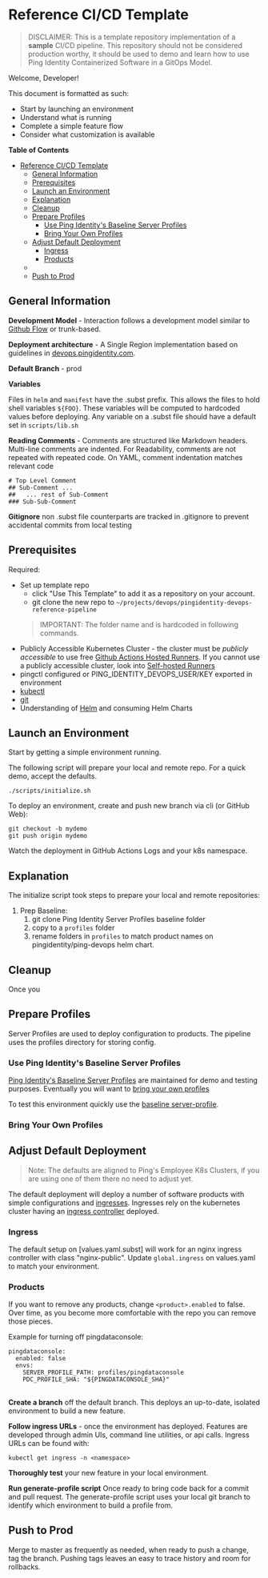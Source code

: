 Reference CI/CD Template
===

> DISCLAIMER: This is a template repository implementation of a **sample** CI/CD pipeline. This repository should not be considered production worthy, it should be used to demo and learn how to use Ping Identity Containerized Software in a GitOps Model.

Welcome, Developer! 

This document is formatted as such:

- Start by launching an environment
- Understand what is running
- Complete a simple feature flow
- Consider what customization is available



**Table of Contents**
- [Reference CI/CD Template](#reference-cicd-template)
  - [General Information](#general-information)
  - [Prerequisites](#prerequisites)
  - [Launch an Environment](#launch-an-environment)
  - [Explanation](#explanation)
  - [Cleanup](#cleanup)
  - [Prepare Profiles](#prepare-profiles)
    - [Use Ping Identity's Baseline Server Profiles](#use-ping-identitys-baseline-server-profiles)
    - [Bring Your Own Profiles](#bring-your-own-profiles)
  - [Adjust Default Deployment](#adjust-default-deployment)
    - [Ingress](#ingress)
    - [Products](#products)
  - [](#)
  - [Push to Prod](#push-to-prod)

## General Information

**Development Model** - Interaction follows a development model similar to [Github Flow](https://docs.github.com/en/get-started/quickstart/github-flow) or trunk-based. 

**Deployment architecture** - A Single Region implementation based on guidelines in [devops.pingidentity.com](devops.pingidentity.com).

**Default Branch** - prod

**Variables**

Files in `helm` and `manifest` have the .subst prefix. This allows the files to hold shell variables `${FOO}`. These variables will be computed to hardcoded values before deploying. Any variable on a .subst file should have a default set in `scripts/lib.sh`

**Reading Comments** - Comments are structured like Markdown headers. Multi-line comments are indented. For Readability, comments are not repeated with repeated code. On YAML, comment indentation matches relevant code

```shell
# Top Level Comment
## Sub-Comment ...
##   ... rest of Sub-Comment
### Sub-Sub-Comment
```

**Gitignore**
non .subst file counterparts are tracked in .gitignore to prevent accidental commits from local testing

## Prerequisites

Required:

- Set up template repo
  - click "Use This Template" to add it as a repository on your account.
  - git clone the new repo to `~/projects/devops/pingidentity-devops-reference-pipeline`
  > IMPORTANT: The folder name and is hardcoded in following commands.
- Publicly Accessible Kubernetes Cluster - the cluster must be _publicly accessible_ to use free [Github Actions Hosted Runners](https://docs.github.com/en/actions/using-github-hosted-runners/about-github-hosted-runners#about-github-hosted-runners). If you cannot use a publicly accessible cluster, look into [Self-hosted Runners](https://docs.github.com/en/actions/hosting-your-own-runners/about-self-hosted-runners)
- pingctl configured or PING_IDENTITY_DEVOPS_USER/KEY exported in environment
- [kubectl](https://kubernetes.io/docs/tasks/tools/)
- [git](https://git-scm.com/book/en/v2/Getting-Started-Installing-Git)
- Understanding of [Helm](https://helm.sh/docs/intro/quickstart/) and consuming Helm Charts

## Launch an Environment

Start by getting a simple environment running. 

The following script will prepare your local and remote repo. For a quick demo, accept the defaults. 

```
./scripts/initialize.sh
```

To deploy an environment, create and push new branch via cli (or  GitHub Web):

```
git checkout -b mydemo
git push origin mydemo
```

Watch the deployment in GitHub Actions Logs and your k8s namespace.


## Explanation

The initialize script took steps to prepare your local and remote repositories:
1. Prep Baseline:
   1. git clone Ping Identity Server Profiles baseline folder
   2. copy to a `profiles` folder
   3. rename folders in `profiles` to match product names on pingidentity/ping-devops helm chart. 

## Cleanup

Once you

## Prepare Profiles

Server Profiles are used to deploy configuration to products. The pipeline uses the profiles directory for storing config.

### Use Ping Identity's Baseline Server Profiles
<!-- TODO CLEAN THIS UP-->
[Ping Identity's Baseline Server Profiles](https://github.com/pingidentity/pingidentity-server-profiles/tree/master/baseline) are maintained for demo and testing purposes. Eventually you will want to [bring your own profiles](#bring-your-own-profiles)

To test this environment quickly use the [baseline server-profile](https://github.com/pingidentity/pingidentity-server-profiles/tree/master/baseline).


### Bring Your Own Profiles

<!-- TODO -->


## Adjust Default Deployment

> Note: The defaults are aligned to Ping's Employee K8s Clusters, if you are using one of them there no need to adjust yet. 


The default deployment will deploy a number of software products with simple configurations and [ingresses](https://kubernetes.io/docs/concepts/services-networking/ingress/). Ingresses rely on the kubernetes cluster having an [ingress controller](https://kubernetes.io/docs/concepts/services-networking/ingress-controllers/) deployed. 


### Ingress

The default setup on [values.yaml.subst] will work for an nginx ingress controller with class "nginx-public". Update `global.ingress` on values.yaml to match your environment.

### Products

If you want to remove any products, change `<product>.enabled` to false. Over time, as you become more comfortable with the repo you can remove those pieces. 

Example for turning off pingdataconsole:

```
pingdataconsole:
  enabled: false
  envs:
    SERVER_PROFILE_PATH: profiles/pingdataconsole
    PDC_PROFILE_SHA: "${PINGDATACONSOLE_SHA}"
```


## 
**Create a branch** off the default branch. This deploys an up-to-date, isolated environment to build a new feature. 

**Follow ingress URLs** - once the environment has deployed. Features are developed through admin UIs, command line utilities, or api calls. Ingress URLs can be found with: 

```
kubectl get ingress -n <namespace>
```

**Thoroughly test** your new feature in your local environment. 

**Run generate-profile script** Once ready to bring code back for a commit and pull request. The generate-profile script uses your local git branch to identify which environment to build a profile from.

## Push to Prod

Merge to master as frequently as needed, when ready to push a change, tag the branch. Pushing tags leaves an easy to trace history and room for rollbacks. 